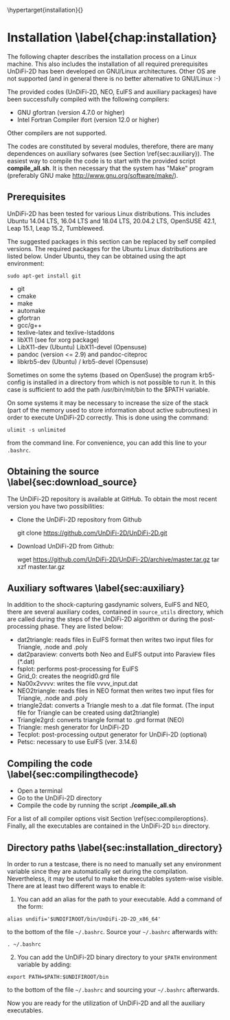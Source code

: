 \hypertarget{installation}{}

# Installation \label{chap:installation}
The following chapter describes the installation process on
a Linux machine. This also includes the installation of all
required prerequisites UnDiFi-2D has been developed on GNU/Linux
architectures. Other OS are not supported (and in general there is no
better alternative to GNU/Linux :-)

The provided codes (UnDiFi-2D, NEO, EulFS and auxiliary
packages) have been successfully compiled with the following compilers:

- GNU gfortran (version 4.7.0 or higher)
- Intel Fortran Compiler ifort (version 12.0 or higher)

Other compilers are not supported.

The codes are constituted by several modules, therefore, there are many
dependences on auxiliary sofwares (see Section \ref{sec:auxiliary}).
The easiest way to compile the code is to start with the provided
script **compile_all.sh**. It is then necessary that the system has
"Make" program (preferably GNU make http://www.gnu.org/software/make/).

## Prerequisites
UnDiFi-2D has been tested for various Linux distributions. This includes
Ubuntu 14.04 LTS, 16.04 LTS and 18.04 LTS, 20.04.2 LTS, OpenSUSE 42.1,
Leap 15.1, Leap 15.2, Tumbleweed.

The suggested packages in this section can be replaced by self compiled
versions. The required packages for the Ubuntu Linux distributions are
listed below. Under Ubuntu, they can be obtained using the apt environment:

    sudo apt-get install git

* git
* cmake
* make
* automake
* gfortran
* gcc/g++
* texlive-latex and texlive-lstaddons
* libX11 (see for xorg package)
* LibX11-dev (Ubuntu) LibX11-devel (Opensuse)
* pandoc (version <= 2.9) and pandoc-citeproc
* libkrb5-dev (Ubuntu) / krb5-devel (Opensuse)

Sometimes on some the sytems (based on OpenSuse) the program krb5-config is 
installed in a directory from which is not possible to run it. In this case is sufficient to add the path /usr/bin/mit/bin to the $PATH variable.

On some systems it may be necessary to increase the size of the stack
(part of the memory used to store information about active subroutines)
in order to execute UnDiFi-2D correctly. This is done using the command:

~~~~~~~
ulimit -s unlimited
~~~~~~~

from the command line. For convenience, you can add this line to your
`.bashrc`.

## Obtaining the source \label{sec:download_source}
The UnDiFi-2D repository is available at GitHub. To obtain the most recent
version you have two possibilities:

* Clone the UnDiFi-2D repository from Github

    git clone https://github.com/UnDiFi-2D/UnDiFi-2D.git

* Download UnDiFi-2D from Github:

    wget https://github.com/UnDiFi-2D/UnDiFi-2D/archive/master.tar.gz
    tar xzf master.tar.gz

## Auxiliary softwares \label{sec:auxiliary}
In addition to the shock-capturing gasdynamic solvers, EulFS and
NEO, there are several auxiliary codes, contained in `source_utils`
directory, which are called during the steps of the UnDiFi-2D
algorithm or during the post-processing phase.
They are listed below:

- dat2triangle: reads files in EulFS format then writes two input files
for Triangle, .node and .poly
- dat2paraview: converts both Neo and EulFS output into Paraview files (*.dat)
- fsplot: performs post-processing for EulFS
- Grid_0: creates the neogrid0.grd file
- Na00x2vvvv: writes the file vvvv_input.dat
- NEO2triangle: reads files in NEO format then writes two input files
for Triangle, .node and .poly
- triangle2dat: converts a Triangle mesh to a .dat file format. (The
input file for Triangle can be created using dat2triangle)
- Triangle2grd: converts triangle format to .grd format (NEO)
- Triangle: mesh generator for UnDiFi-2D
- Tecplot: post-processing output generator for UnDiFi-2D (optional)
- Petsc: necessary to use EulFS (ver. 3.14.6)

## Compiling the code \label{sec:compilingthecode}
* Open a terminal
* Go to the UnDiFi-2D directory
* Compile the code by running the script **./compile_all.sh**

For a list of all compiler options visit Section
\ref{sec:compileroptions}. Finally, all the executables are contained
in the UnDiFi-2D `bin` directory.

## Directory paths \label{sec:installation_directory}
In order to run a testcase, there is no need to manually set any
environment variable since they are automatically set during the
compilation. Nevertheless, it may be useful to make the executables
system-wise visible. There are at least two different ways to enable
it:

1. You can add an alias for the path to your executable. Add a command
of the form:

~~~~~~~
alias undifi='$UNDIFIROOT/bin/UnDiFi-2D-2D_x86_64'
~~~~~~~

to the bottom of the file `~/.bashrc`. Source your `~/.bashrc`
afterwards with:

~~~~~~~
. ~/.bashrc
~~~~~~~

2. You can add the UnDiFi-2D binary directory to your `$PATH` environment
variable by adding:

~~~~~~~
export PATH=$PATH:$UNDIFIROOT/bin
~~~~~~~

to the bottom of the file `~/.bashrc` and sourcing your `~/.bashrc`
afterwards.

Now you are ready for the utilization of UnDiFi-2D and all the
auxiliary executables.
